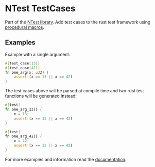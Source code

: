 # NTest  TestCases

Part of the [NTest library](https://crates.io/crates/ntest). Add test cases to the rust test framework using 
[procedural macros](https://doc.rust-lang.org/reference/procedural-macros.html).

## Examples

Example with a single argument:

```rust
#[test_case(13)]
#[test_case(42)]
fn one_arg(x: u32) {
    assert!(x == 13 || x == 42)
}
```

The test cases above will be parsed at compile time and two rust test functions will be generated instead:

```rust
#[test]
fn one_arg_13() {
    x = 13;
    assert!(x == 13 || x == 42)
}

#[test]
fn one_arg_42() {
    x = 42;
    assert!(x == 13 || x == 42)
}
```

For more examples and information read the [documentation](https://docs.rs/ntest_test_cases/).
